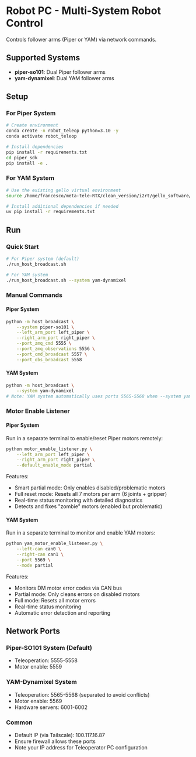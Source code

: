 # Robot PC - Multi-System Robot Control

Controls follower arms (Piper or YAM) via network commands.

## Supported Systems

- **piper-so101**: Dual Piper follower arms
- **yam-dynamixel**: Dual YAM follower arms

## Setup

### For Piper System
```bash
# Create environment
conda create -n robot_teleop python=3.10 -y
conda activate robot_teleop

# Install dependencies
pip install -r requirements.txt
cd piper_sdk
pip install -e .
```

### For YAM System
```bash
# Use the existing gello virtual environment
source /home/francesco/meta-tele-RTX/clean_version/i2rt/gello_software/.venv/bin/activate

# Install additional dependencies if needed
uv pip install -r requirements.txt
```

## Run

### Quick Start

```bash
# For Piper system (default)
./run_host_broadcast.sh

# For YAM system
./run_host_broadcast.sh --system yam-dynamixel
```

### Manual Commands

#### Piper System
```bash
python -m host_broadcast \
    --system piper-so101 \
    --left_arm_port left_piper \
    --right_arm_port right_piper \
    --port_zmq_cmd 5555 \
    --port_zmq_observations 5556 \
    --port_cmd_broadcast 5557 \
    --port_obs_broadcast 5558
```

#### YAM System
```bash
python -m host_broadcast \
    --system yam-dynamixel
# Note: YAM system automatically uses ports 5565-5568 when --system yam-dynamixel is specified
```

### Motor Enable Listener

#### Piper System
Run in a separate terminal to enable/reset Piper motors remotely:

```bash
python motor_enable_listener.py \
    --left_arm_port left_piper \
    --right_arm_port right_piper \
    --default_enable_mode partial
```

Features:
- Smart partial mode: Only enables disabled/problematic motors
- Full reset mode: Resets all 7 motors per arm (6 joints + gripper)
- Real-time status monitoring with detailed diagnostics
- Detects and fixes "zombie" motors (enabled but problematic)

#### YAM System
Run in a separate terminal to monitor and enable YAM motors:

```bash
python yam_motor_enable_listener.py \
    --left-can can0 \
    --right-can can1 \
    --port 5569 \
    --mode partial
```

Features:
- Monitors DM motor error codes via CAN bus
- Partial mode: Only cleans errors on disabled motors
- Full mode: Resets all motor errors
- Real-time status monitoring
- Automatic error detection and reporting

## Network Ports

### Piper-SO101 System (Default)
- Teleoperation: 5555-5558
- Motor enable: 5559

### YAM-Dynamixel System
- Teleoperation: 5565-5568 (separated to avoid conflicts)
- Motor enable: 5569
- Hardware servers: 6001-6002

### Common
- Default IP (via Tailscale): 100.117.16.87
- Ensure firewall allows these ports
- Note your IP address for Teleoperator PC configuration
